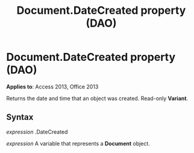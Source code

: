 ﻿---
title: Document.DateCreated property (DAO)
TOCTitle: DateCreated Property
ms:assetid: e3b881df-1673-f584-bda5-5945b3081ac1
ms:mtpsurl: https://msdn.microsoft.com/library/Ff835760(v=office.15)
ms:contentKeyID: 48548322
ms.date: 09/18/2015
mtps_version: v=office.15
---

# Document.DateCreated property (DAO)


**Applies to**: Access 2013, Office 2013

Returns the date and time that an object was created. Read-only **Variant**.

## Syntax

*expression* .DateCreated

*expression* A variable that represents a **Document** object.

